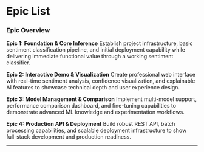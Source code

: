 # Epic List

### Epic Overview

**Epic 1: Foundation & Core Inference**
Establish project infrastructure, basic sentiment classification pipeline, and initial deployment capability while delivering immediate functional value through a working sentiment classifier.

**Epic 2: Interactive Demo & Visualization** 
Create professional web interface with real-time sentiment analysis, confidence visualization, and explainable AI features to showcase technical depth and user experience design.

**Epic 3: Model Management & Comparison**
Implement multi-model support, performance comparison dashboard, and fine-tuning capabilities to demonstrate advanced ML knowledge and experimentation workflows.

**Epic 4: Production API & Deployment**
Build robust REST API, batch processing capabilities, and scalable deployment infrastructure to show full-stack development and production readiness.

---
